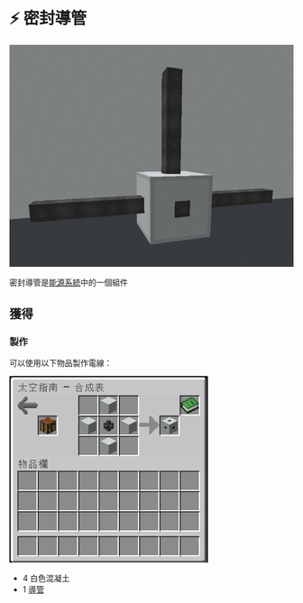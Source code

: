 # ⚡ 密封導管

![](<../.gitbook/assets/image (216) (1) (1) (1).png>)



密封導管是[能源系統](../space/energy-systems.md)中的一個組件

## 獲得

### 製作

可以使用以下物品製作電線：

![](<../.gitbook/assets/image (212) (1) (1).png>)

* 4 白色混凝土
* 1 [導管](Conduit.md)
